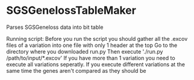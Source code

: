 # SGSGenelossTableMaker
Parses SGSGeneloss data into bit table

Running script:
Before you run the script you should gather all the .excov files of a variation into one file with only 1 header at the top
Go to the directory where you downloaded run.py
Then execute './run.py /path/to/input/*.excov'
If you have more than 1 variation you need to execute all variations seperatly.
If you execute different variations at the same time the genes aren\'t compared as they should be
